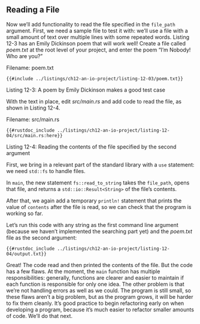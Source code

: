 ## Reading a File

Now we’ll add functionality to read the file specified in the `file_path`
argument. First, we need a sample file to test it with: we’ll use a file with a
small amount of text over multiple lines with some repeated words. Listing 12-3
has an Emily Dickinson poem that will work well! Create a file called
_poem.txt_ at the root level of your project, and enter the poem “I’m Nobody!
Who are you?”

<span class="filename">Filename: poem.txt</span>

```text
{{#include ../listings/ch12-an-io-project/listing-12-03/poem.txt}}
```

<span class="caption">Listing 12-3: A poem by Emily Dickinson makes a good test
case</span>

With the text in place, edit _src/main.rs_ and add code to read the file, as
shown in Listing 12-4.

<span class="filename">Filename: src/main.rs</span>

```rust,should_panic,noplayground
{{#rustdoc_include ../listings/ch12-an-io-project/listing-12-04/src/main.rs:here}}
```

<span class="caption">Listing 12-4: Reading the contents of the file specified
by the second argument</span>

First, we bring in a relevant part of the standard library with a `use`
statement: we need `std::fs` to handle files.

In `main`, the new statement `fs::read_to_string` takes the `file_path`, opens
that file, and returns a `std::io::Result<String>` of the file’s contents.

After that, we again add a temporary `println!` statement that prints the value
of `contents` after the file is read, so we can check that the program is
working so far.

Let’s run this code with any string as the first command line argument (because
we haven’t implemented the searching part yet) and the _poem.txt_ file as the
second argument:

```console
{{#rustdoc_include ../listings/ch12-an-io-project/listing-12-04/output.txt}}
```

Great! The code read and then printed the contents of the file. But the code
has a few flaws. At the moment, the `main` function has multiple
responsibilities: generally, functions are clearer and easier to maintain if
each function is responsible for only one idea. The other problem is that we’re
not handling errors as well as we could. The program is still small, so these
flaws aren’t a big problem, but as the program grows, it will be harder to fix
them cleanly. It’s good practice to begin refactoring early on when developing
a program, because it’s much easier to refactor smaller amounts of code. We’ll
do that next.
